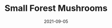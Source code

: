 ---
title: Small Forest Mushrooms
id: small-forest-mushrooms
license: Unsplash License
licenseUrl: https://unsplash.com/license
resolution: 4032x3024
date: 2021-09-05
camera: Google Pixel 4a
lens: Pixel 4a back camera
iso: 54
focalLength: 4.38mm
shutterSpeed: 1/1235
aperture: f/1.73
---